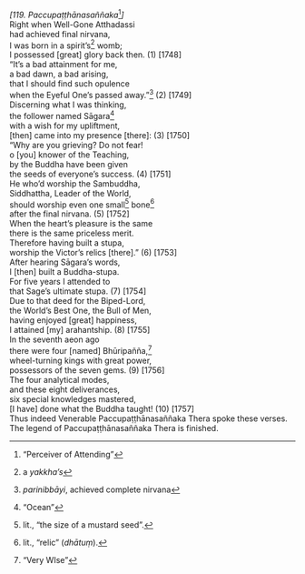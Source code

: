 *\[119. Paccupaṭṭhānasaññaka*[^1]*\]*  
Right when Well-Gone Atthadassi  
had achieved final nirvana,  
I was born in a spirit’s[^2] womb;  
I possessed \[great\] glory back then. (1) \[1748\]  
“It’s a bad attainment for me,  
a bad dawn, a bad arising,  
that I should find such opulence  
when the Eyeful One’s passed away.”[^3] (2) \[1749\]  
Discerning what I was thinking,  
the follower named Sāgara[^4]  
with a wish for my upliftment,  
\[then\] came into my presence \[there\]: (3) \[1750\]  
“Why are you grieving? Do not fear!  
o \[you\] knower of the Teaching,  
by the Buddha have been given  
the seeds of everyone’s success. (4) \[1751\]  
He who’d worship the Sambuddha,  
Siddhattha, Leader of the World,  
should worship even one small[^5] bone[^6]  
after the final nirvana. (5) \[1752\]  
When the heart’s pleasure is the same  
there is the same priceless merit.  
Therefore having built a stupa,  
worship the Victor’s relics \[there\].” (6) \[1753\]  
After hearing Sāgara’s words,  
I \[then\] built a Buddha-stupa.  
For five years I attended to  
that Sage’s ultimate stupa. (7) \[1754\]  
Due to that deed for the Biped-Lord,  
the World’s Best One, the Bull of Men,  
having enjoyed \[great\] happiness,  
I attained \[my\] arahantship. (8) \[1755\]  
In the seventh aeon ago  
there were four \[named\] Bhūripañña,[^7]  
wheel-turning kings with great power,  
possessors of the seven gems. (9) \[1756\]  
The four analytical modes,  
and these eight deliverances,  
six special knowledges mastered,  
\[I have\] done what the Buddha taught! (10) \[1757\]  
Thus indeed Venerable Paccupaṭṭhānasaññaka Thera spoke these verses.  
The legend of Paccupaṭṭhānasaññaka Thera is finished.  
[^1]: “Perceiver of Attending”  
[^2]: a *yakkha’s*  
[^3]: *parinibbāyi*, achieved complete nirvana  
[^4]: “Ocean”  
[^5]: lit., “the size of a mustard seed”.  
[^6]: lit., “relic” (*dhātuṃ*).  
[^7]: “Very WIse”
